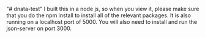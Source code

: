 "# dnata-test" 
I built this in a node js, so when you view it, please make sure that you do the npm install to install all of the relevant packages. It is also running on a localhost port of 5000. You will also need to install and run the json-server on port 3000.
